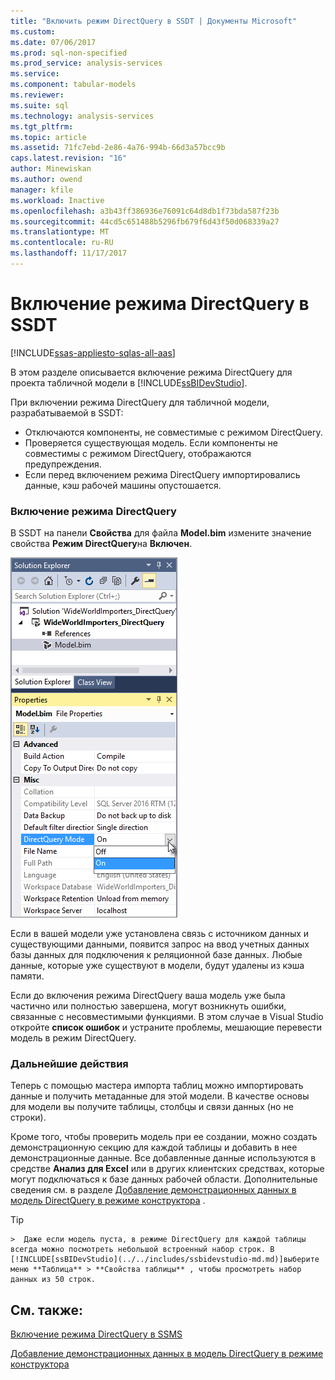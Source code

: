 ```yaml
---
title: "Включить режим DirectQuery в SSDT | Документы Microsoft"
ms.custom: 
ms.date: 07/06/2017
ms.prod: sql-non-specified
ms.prod_service: analysis-services
ms.service: 
ms.component: tabular-models
ms.reviewer: 
ms.suite: sql
ms.technology: analysis-services
ms.tgt_pltfrm: 
ms.topic: article
ms.assetid: 71fc7ebd-2e86-4a76-994b-66d3a57bcc9b
caps.latest.revision: "16"
author: Minewiskan
ms.author: owend
manager: kfile
ms.workload: Inactive
ms.openlocfilehash: a3b43ff386936e76091c64d8db1f73bda587f23b
ms.sourcegitcommit: 44cd5c651488b5296fb679f6d43f50d068339a27
ms.translationtype: MT
ms.contentlocale: ru-RU
ms.lasthandoff: 11/17/2017
---
```

# <a name="enable-directquery-mode-in-ssdt"></a>Включение режима DirectQuery в SSDT

[!INCLUDE[ssas-appliesto-sqlas-all-aas](../../includes/ssas-appliesto-sqlas-all-aas.md)]

В этом разделе описывается включение режима DirectQuery для проекта табличной модели в [!INCLUDE[ssBIDevStudio](../../includes/ssbidevstudio-md.md)].  
  
При включении режима DirectQuery для табличной модели, разрабатываемой в SSDT:
-   Отключаются компоненты, не совместимые с режимом DirectQuery.  
-   Проверяется существующая модель. Если компоненты не совместимы с режимом DirectQuery, отображаются предупреждения.  
-   Если перед включением режима DirectQuery импортировались данные, кэш рабочей машины опустошается.  
  
### <a name="enable-directquery"></a>Включение режима DirectQuery  
  
В SSDT на панели **Свойства** для файла **Model.bim** измените значение свойства **Режим DirectQuery**на **Включен**.  

![Включение режима DirectQuery в SSDT](../../analysis-services/tabular-models/media/enable-directquery-mode-in-ssdt.png)
  
Если в вашей модели уже установлена связь с источником данных и существующими данными, появится запрос на ввод учетных данных базы данных для подключения к реляционной базе данных. Любые данные, которые уже существуют в модели, будут удалены из кэша памяти.  
  
Если до включения режима DirectQuery ваша модель уже была частично или полностью завершена, могут возникнуть ошибки, связанные с несовместимыми функциями. В этом случае в Visual Studio откройте **список ошибок** и устраните проблемы, мешающие перевести модель в режим DirectQuery.  


### <a name="whats-next"></a>Дальнейшие действия 
Теперь с помощью мастера импорта таблиц можно импортировать данные и получить метаданные для этой модели. В качестве основы для модели вы получите таблицы, столбцы и связи данных (но не строки). 

Кроме того, чтобы проверить модель при ее создании, можно создать демонстрационную секцию для каждой таблицы и добавить в нее демонстрационные данные. Все добавленные данные используются в средстве **Анализ для Excel** или в других клиентских средствах, которые могут подключаться к базе данных рабочей области. Дополнительные сведения см. в разделе [Добавление демонстрационных данных в модель DirectQuery в режиме конструктора](../../analysis-services/tabular-models/add-sample-data-to-a-directquery-model-in-design-mode.md) .  
  
> [!TIP]  
    >  Даже если модель пуста, в режиме DirectQuery для каждой таблицы всегда можно посмотреть небольшой встроенный набор строк. В [!INCLUDE[ssBIDevStudio](../../includes/ssbidevstudio-md.md)]выберите меню **Таблица** > **Свойства таблицы** , чтобы просмотреть набор данных из 50 строк.  
  
  
## <a name="see-also"></a>См. также:  
[Включение режима DirectQuery в SSMS](../../analysis-services/tabular-models/enable-directquery-mode-in-ssms.md)

[Добавление демонстрационных данных в модель DirectQuery в режиме конструктора](../../analysis-services/tabular-models/add-sample-data-to-a-directquery-model-in-design-mode.md)
  
